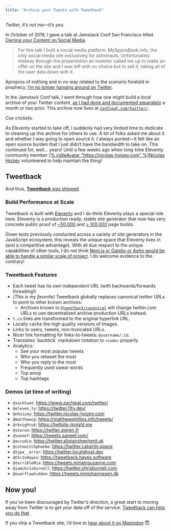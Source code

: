 ```yaml
---
title: "Archive your Tweets with Tweetback"
---
```

_Twitter, it’s not me—it’s you._

In October of 2019, I gave a talk at Jamstack Conf San Francisco titled [Owning your Content on Social Media](https://www.zachleat.com/web/own-your-content/).

> For this talk I built a social media platform: MySpaceBook.​info, the only social media site exclusively for astronauts. Unfortunately midway through the presentation an investor called me up to make an offer on the site and I was left with no choice but to sell it, taking all of the user data down with it.

Apropros of nothing and in no way related to the scenario foretold in prophecy, [I’m no longer hanging around on Twitter](/web/vote-with-your-tweet/).

In the Jamstack Conf talk, I went through how one might build a local archive of your Twitter content, [as I had done and documented separately](https://www.zachleat.com/web/own-my-tweets/) a month or two prior. This archive now lives at [`zachleat.com/twitter/`](https://www.zachleat.com/twitter/).

_Cue crickets._

As Eleventy started to take off, I suddenly had very limited time to dedicate to cleaning up this archive for others to use. A lot of folks asked me about it and whether I was going to open source it. I always punted—it felt like an open source burden that I just didn’t have the bandwidth to take on. This continued for, well… years! Until a few weeks ago when long-time Eleventy community member [{% indieAvatar "https://nicolas-hoizey.com" %}Nicolas Hoizey](https://nicolas-hoizey.com) volunteered to help maintain the thing!

## Tweetback

And thus, [**Tweetback** was shipped](https://github.com/tweetback/tweetback/).

### Build Performance at Scale

Tweetback is built with [Eleventy](https://www.11ty.dev/) and I do think Eleventy plays a special role here. Eleventy is a production ready, stable site generator that now has very concrete public proof of [~50,000](https://www.zachleat.com/twitter/) and [&gt; 100,000](https://twitter.nicolas-hoizey.com/) page builds.

Given tests previously conducted across a variety of site generators in the JavaScript ecosystem, this reveals the unique space that Eleventy lives in (and a competitive advantage). With all due respect to the unique capabilities of other tools, I do not think [Next.js or Gatsby or Astro would be able to handle a similar scale of project](/web/build-benchmark/). I do welcome evidence to the contrary!

### Tweetback Features

* Each tweet has its own independent URL (with backwards/forwards threading!)
* _(This is my favorite)_ Tweetback globally replaces canonical twitter URLs to point to other known archives:
	* Archives known to [`@tweetback/canonical`](https://github.com/tweetback/tweetback-canonical) will change twitter.com URLs to use decentralized archive production URLs instead.
* `t.co` links are transformed to the original hyperlink URL.
* Locally cache the high quality versions of images.
* Links to users, tweets, non-truncated URLs.
* Nicer link formatting for links-to-tweets: `@username/:id`.
* Translates \`backtick\` markdown notation to `<code>` properly.
* Analytics:
	* See your most popular tweets
	* Who you retweet the most
	* Who you reply to the most
	* Frequently used swear words
	* Top emoji
	* Top hashtags

### Demos (at time of writing)

* `@zachleat`: https://www.zachleat.com/twitter/
* `@eleven_ty`: https://twitter.11ty.dev/
* `@nhoizey`: https://twitter.nicolas-hoizey.com
* `@matthewcp`: https://matthewphillips.info/tweets/
* `@rknightuk`: https://hellsite.rknight.me
* `@steren`: https://twitter.steren.fr
* `@saneef`: https://tweets.saneef.com/
* `@accudio`: https://twitter.alistairshepherd.uk
* `@cutewitchphoebe`: https://twitter.catgirlin.space
* `@type__error`: https://twitter.localghost.dev
* `@Chr1sHayes`: https://tweetback.hayes.software
* `@terribleMia`: https://tweets.miriamsuzanne.com
* `@iamchrisburnell`: https://twitter.chrisburnell.com
* `@overflowhidden`: https://tweets.kimjohannesen.dk

## Now you!

If you’ve been discouraged by Twitter’s direction, a great start to moving away from Twitter is to get your data off of the service. [Tweetback can help you do that](https://github.com/tweetback/tweetback/).

If you ship a Tweetback site, I’d love to [hear about it on Mastodon](https://zachleat.com/@zachleat) 😇.